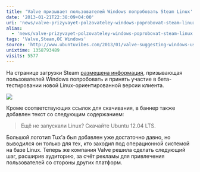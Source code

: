 ```yaml
---
title: 'Valve призывает пользователей Windows попробовать Steam Linux'
date: '2013-01-21T22:38:09+04:00'
uri: 'news/valve-prizyvayet-polzovateley-windows-poprobovat-steam-linux'
alias: 
  - 'news/valve-prizyvayet-polzovateley-windows-poprobovat-steam-linux.html'
tags: 'Valve,Steam,ОС Windows'
source: 'http://www.ubuntuvibes.com/2013/01/valve-suggesting-windows-users-to-try.html?utm_source=feedburner&utm_medium=feed&utm_campaign=Feed%3A+UbuntuVibes+%28Ubuntu+Vibes%29'
unixtime: 1358793489
visits: 5577
---
```

На странице загрузки Steam [размещена информация](http://store.steampowered.com/about/), призывающая пользователей Windows попробовать и принять участие в бета-тестировании новой Linux-ориентированной версии клиента.

[![](img/2013/01/21/22-00/steam-8403091886-o.jpg)](img/2013/01/21/22-00/steam-8403091886-o.jpg)

Кроме соответствующих ссылок для скачивания, в баннер также добавлен текст со следующим содержанием:

> Ещё не запускали Linux? Скачайте Ubuntu 12.04 LTS.

Большой логотип Tux’а был добавлен уже достаточно давно, но выводился он только для тех, кто заходил под операционной системой на базе Linux. Теперь же компания Valve решила сделать следующий шаг, расширив аудиторию, за счёт рекламы для привлечения пользователей со стороны других платформ.
